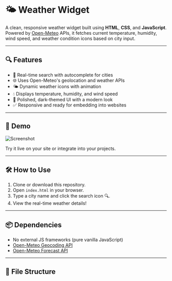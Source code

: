 # 🌤️ Weather Widget

A clean, responsive weather widget built using **HTML**, **CSS**, and **JavaScript**. Powered by [Open-Meteo](https://open-meteo.com/) APIs, it fetches current temperature, humidity, wind speed, and weather condition icons based on city input.

---

## 🔍 Features

- 🔎 Real-time search with autocomplete for cities
- 🌐 Uses Open-Meteo's geolocation and weather APIs
- 🌤️ Dynamic weather icons with animation
- 💧 Displays temperature, humidity, and wind speed
- 🎨 Polished, dark-themed UI with a modern look
- ✅ Responsive and ready for embedding into websites

---

## 🚀 Demo

![Screenshot](./screenshot.png) <!-- Replace with actual screenshot filename -->

Try it live on your site or integrate into your projects.

---

## 🛠 How to Use

1. Clone or download this repository.
2. Open `index.html` in your browser.
3. Type a city name and click the search icon 🔍.
4. View the real-time weather details!

---

## 📦 Dependencies

- No external JS frameworks (pure vanilla JavaScript)
- [Open-Meteo Geocoding API](https://open-meteo.com/en/docs/geocoding-api)
- [Open-Meteo Forecast API](https://open-meteo.com/en/docs)

---

## 📁 File Structure